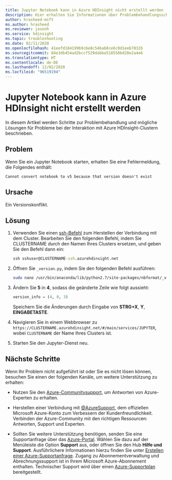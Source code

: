 ```yaml
---
title: Jupyter Notebook kann in Azure HDInsight nicht erstellt werden
description: Hier erhalten Sie Informationen über Problembehandlungsschritte und mögliche Lösungen für Probleme bei der Interaktion mit Azure HDInsight-Clustern.
author: hrasheed-msft
ms.author: hrasheed
ms.reviewer: jasonh
ms.service: hdinsight
ms.topic: troubleshooting
ms.date: 02/11/2020
ms.openlocfilehash: 41eefd18419969c6e8c54ba68ce6c0d1eeb7832b
ms.sourcegitcommit: 84e3db454ad2bccf529dabba518558bd28e2a4e6
ms.translationtype: HT
ms.contentlocale: de-DE
ms.lasthandoff: 12/02/2020
ms.locfileid: "96519194"
---
```

# <a name="unable-to-create-jupyter-notebook-in-azure-hdinsight"></a>Jupyter Notebook kann in Azure HDInsight nicht erstellt werden

In diesem Artikel werden Schritte zur Problembehandlung und mögliche Lösungen für Probleme bei der Interaktion mit Azure HDInsight-Clustern beschrieben.

## <a name="issue"></a>Problem

Wenn Sie ein Jupyter Notebook starten, erhalten Sie eine Fehlermeldung, die Folgendes enthält:

```error
Cannot convert notebook to v5 because that version doesn't exist
```

## <a name="cause"></a>Ursache

Ein Versionskonflikt.

## <a name="resolution"></a>Lösung

1. Verwenden Sie einen [ssh-Befehl](../hdinsight-hadoop-linux-use-ssh-unix.md) zum Herstellen der Verbindung mit dem Cluster. Bearbeiten Sie den folgenden Befehl, indem Sie CLUSTERNAME durch den Namen Ihres Clusters ersetzen, und geben Sie den Befehl dann ein:

    ```cmd
    ssh sshuser@CLUSTERNAME-ssh.azurehdinsight.net
    ```

1. Öffnen Sie `_version.py`, indem Sie den folgenden Befehl ausführen:

    ```bash
    sudo nano /usr/bin/anaconda/lib/python2.7/site-packages/nbformat/_version.py
    ```

1. Ändern Sie **5** in **4**, sodass die geänderte Zeile wie folgt aussieht:

    ```python
    version_info = (4, 0, 3)
    ```

    Speichern Sie die Änderungen durch Eingabe von **STRG+X**, **Y**, **EINGABETASTE**.

1. Navigieren Sie in einem Webbrowser zu `https://CLUSTERNAME.azurehdinsight.net/#/main/services/JUPYTER`, wobei `CLUSTERNAME` der Name Ihres Clusters ist.

1. Starten Sie den Jupyter-Dienst neu.

## <a name="next-steps"></a>Nächste Schritte

Wenn Ihr Problem nicht aufgeführt ist oder Sie es nicht lösen können, besuchen Sie einen der folgenden Kanäle, um weitere Unterstützung zu erhalten:

* Nutzen Sie den [Azure-Communitysupport](https://azure.microsoft.com/support/community/), um Antworten von Azure-Experten zu erhalten.

* Herstellen einer Verbindung mit [@AzureSupport](https://twitter.com/azuresupport), dem offiziellen Microsoft Azure-Konto zum Verbessern der Kundenfreundlichkeit. Verbinden der Azure-Community mit den richtigen Ressourcen: Antworten, Support und Experten.

* Sollten Sie weitere Unterstützung benötigen, senden Sie eine Supportanfrage über das [Azure-Portal](https://portal.azure.com/?#blade/Microsoft_Azure_Support/HelpAndSupportBlade/). Wählen Sie dazu auf der Menüleiste die Option **Support** aus, oder öffnen Sie den Hub **Hilfe und Support**. Ausführlichere Informationen hierzu finden Sie unter [Erstellen einer Azure-Supportanfrage](../../azure-portal/supportability/how-to-create-azure-support-request.md). Zugang zu Abonnementverwaltung und Abrechnungssupport ist in Ihrem Microsoft Azure-Abonnement enthalten. Technischer Support wird über einen [Azure-Supportplan](https://azure.microsoft.com/support/plans/) bereitgestellt.

